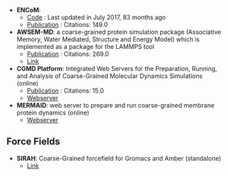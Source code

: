 - **ENCoM**: 
	- [Code](https://github.com/NRGlab/ENCoM) : Last updated in July 2017, 83 months ago
	- [Publication](https://doi.org/10.1093/nar/gkv343) : Citations: 149.0
- **AWSEM-MD**: a coarse-grained protein simulation package (Associative Memory, Water Mediated, Structure and Energy Model) which is implemented as a package for the LAMMPS tool
	- [Publication](https://doi.org/10.1021/jp212541y) : Citations: 269.0
	- [Link](http://awsem-md.org/index.html)
- **CGMD Platform**: Integrated Web Servers for the Preparation, Running, and Analysis of Coarse-Grained Molecular Dynamics Simulations (online)
	- [Publication](https://doi.org/10.3390%2Fmolecules25245934) : Citations: 15.0
	- [Webserver](https://molsim.sci.univr.it/mermaid/begin.php)
- **MERMAID**: web server to prepare and run coarse-grained membrane protein dynamics (online)
	- [Webserver](http://molsim.sci.univr.it/mangesh/index.php)

## **Force Fields**
- **SIRAH**: Coarse-Grained forcefield for Gromacs and Amber (standalone)
	- [Link](http://www.sirahff.com/)
